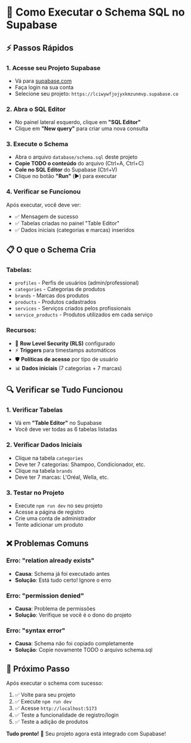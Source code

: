 # 🚀 Como Executar o Schema SQL no Supabase

## ⚡ Passos Rápidos

### 1. **Acesse seu Projeto Supabase**
- Vá para [supabase.com](https://supabase.com)
- Faça login na sua conta
- Selecione seu projeto: `https://lciwywfjojyxkmzunmvp.supabase.co`

### 2. **Abra o SQL Editor**
- No painel lateral esquerdo, clique em **"SQL Editor"**
- Clique em **"New query"** para criar uma nova consulta

### 3. **Execute o Schema**
- Abra o arquivo `database/schema.sql` deste projeto
- **Copie TODO o conteúdo** do arquivo (Ctrl+A, Ctrl+C)
- **Cole no SQL Editor** do Supabase (Ctrl+V)
- Clique no botão **"Run"** (▶️) para executar

### 4. **Verificar se Funcionou**
Após executar, você deve ver:
- ✅ Mensagem de sucesso
- ✅ Tabelas criadas no painel "Table Editor"
- ✅ Dados iniciais (categorias e marcas) inseridos

## 📋 O que o Schema Cria

### **Tabelas:**
- `profiles` - Perfis de usuários (admin/professional)
- `categories` - Categorias de produtos  
- `brands` - Marcas dos produtos
- `products` - Produtos cadastrados
- `services` - Serviços criados pelos profissionais
- `service_products` - Produtos utilizados em cada serviço

### **Recursos:**
- 🔐 **Row Level Security (RLS)** configurado
- ⚡ **Triggers** para timestamps automáticos
- 🛡️ **Políticas de acesso** por tipo de usuário
- 📊 **Dados iniciais** (7 categorias + 7 marcas)

## 🔍 Verificar se Tudo Funcionou

### 1. **Verificar Tabelas**
- Vá em **"Table Editor"** no Supabase
- Você deve ver todas as 6 tabelas listadas

### 2. **Verificar Dados Iniciais**
- Clique na tabela `categories`
- Deve ter 7 categorias: Shampoo, Condicionador, etc.
- Clique na tabela `brands` 
- Deve ter 7 marcas: L'Oréal, Wella, etc.

### 3. **Testar no Projeto**
- Execute `npm run dev` no seu projeto
- Acesse a página de registro
- Crie uma conta de administrador
- Tente adicionar um produto

## ❌ Problemas Comuns

### **Erro: "relation already exists"**
- **Causa**: Schema já foi executado antes
- **Solução**: Está tudo certo! Ignore o erro

### **Erro: "permission denied"**
- **Causa**: Problema de permissões
- **Solução**: Verifique se você é o dono do projeto

### **Erro: "syntax error"**
- **Causa**: Schema não foi copiado completamente
- **Solução**: Copie novamente TODO o arquivo schema.sql

## 🎯 Próximo Passo

Após executar o schema com sucesso:

1. ✅ Volte para seu projeto
2. ✅ Execute `npm run dev`
3. ✅ Acesse `http://localhost:5173`
4. ✅ Teste a funcionalidade de registro/login
5. ✅ Teste a adição de produtos

**Tudo pronto!** 🎉 Seu projeto agora está integrado com Supabase!
